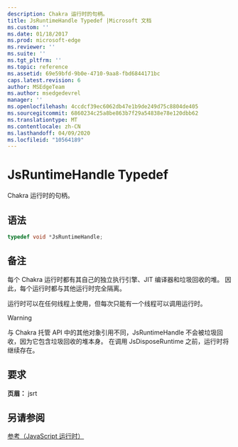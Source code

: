 ```yaml
---
description: Chakra 运行时的句柄。
title: JsRuntimeHandle Typedef |Microsoft 文档
ms.custom: ''
ms.date: 01/18/2017
ms.prod: microsoft-edge
ms.reviewer: ''
ms.suite: ''
ms.tgt_pltfrm: ''
ms.topic: reference
ms.assetid: 69e59bfd-9b0e-4710-9aa8-fbd6844171bc
caps.latest.revision: 6
author: MSEdgeTeam
ms.author: msedgedevrel
manager: ''
ms.openlocfilehash: 4ccdcf39ec6062db47e1b9de249d75c8804de405
ms.sourcegitcommit: 6860234c25a8be863b7f29a54838e78e120dbb62
ms.translationtype: MT
ms.contentlocale: zh-CN
ms.lasthandoff: 04/09/2020
ms.locfileid: "10564189"
---
```

# JsRuntimeHandle Typedef
Chakra 运行时的句柄。  
  
## 语法  
  
```cpp  
typedef void *JsRuntimeHandle;  
```  
  
## 备注  
 每个 Chakra 运行时都有其自己的独立执行引擎、JIT 编译器和垃圾回收的堆。 因此，每个运行时都与其他运行时完全隔离。  
  
 运行时可以在任何线程上使用，但每次只能有一个线程可以调用运行时。  
  
> [!WARNING]
>  与 Chakra 托管 API 中的其他对象引用不同，JsRuntimeHandle 不会被垃圾回收，因为它包含垃圾回收的堆本身。 在调用 JsDisposeRuntime 之前，运行时将继续存在。  
  
## 要求  
 **页眉：** jsrt  
  
## 另请参阅  
 [参考（JavaScript 运行时）](../chakra-hosting/reference-javascript-runtime.md)